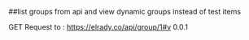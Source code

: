 ##list groups from api and view dynamic groups instead of test items

GET Request to : https://elrady.co/api/group/1#v 0.0.1
